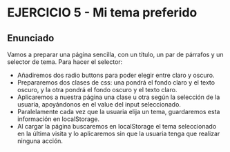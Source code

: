 # EJERCICIO 5 - Mi tema preferido

## Enunciado

Vamos a preparar una página sencilla, con un título, un par de párrafos y un selector de tema. Para hacer el selector:

-   Añadiremos dos radio buttons para poder elegir entre claro y oscuro.
-   Prepararemos dos clases de css: una pondrá el fondo claro y el texto oscuro, y la otra pondrá el fondo oscuro y el texto claro.
-   Aplicaremos a nuestra página una clase u otra según la selección de la usuaria, apoyándonos en el value del input seleccionado.
-   Paralelamente cada vez que la usuaria elija un tema, guardaremos esta información en localStorage.
-   Al cargar la página buscaremos en localStorage el tema seleccionado en la última visita y lo aplicaremos sin que la usuaria tenga que realizar ninguna acción.
